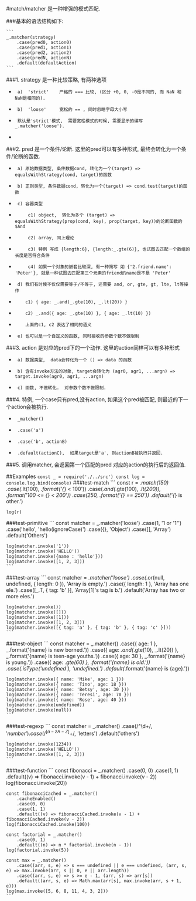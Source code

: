 #match/matcher 是一种增强的模式匹配.

###基本的语法结构如下:

 	```	
	_.matcher(strategy)
		.case(pred0, action0)
		.case(pred1, action1)
		.case(pred2, action2)
		.case(predN, actionN)  
		.default(defaultAction) 
	```

###1. strategy 是一种比较策略, 有两种选项
 *      a)  'strict'    严格的 === 比较, (区分 +0, 0, -0是不同的, 而 NaN 和 NaN是相同的).
 *      b)  'loose'     宽松的 == , 同时忽略字母大小写
 *      默认是'strict'模式,  需要宽松模式的时候, 需要显示的编写 _.matcher('loose').
 * 
###2. pred 是一个条件/论断. 这里的pred可以有多种形式, 最终会转化为一个条件/论断的函数.
 *      a) 原始数据类型, 条件数据cond, 转化为一个(target) => equalsWithStrategy(cond, target)的函数
 *      b) 正则类型, 条件数据cond, 转化为一个(target) => cond.test(target)的函数
 *      c) 容器类型
 *          c1) object,  转化为多个 (target) => equalsWithStrategy(prop(cond, key), prop(target, key))的论断函数的$And
 *          c2) array, 同上理论
 *          c3) 特例 写成 {length:6}, {length:_.gte(6)}, 也试图去匹配一个数组的长度是否符合条件
 *          c4) 如果一个对象的嵌套比较深, 有一种简写 如 {'2.friend.name': 'Peter'}, 就是一种试图去匹配第三个元素的friend的name是不是 'Peter'
 *      d) 我们有时候不仅仅需要等于/不等于, 还需要 and, or, gte, gt, lte, lt等操作
 *         c1) { age: _.and(_.gte(10), _.lt(20)) }
 *         c2) _.and({ age: _.gte(10) }, { age: _.lt(10) })
 *         上面的c1, c2 表达了相同的语义
 *      e) 也可以是一个自定义的函数, 同时接收的参数个数不做限制
###3. action 是对应的pred下的一个动作. 这里的action同样可以有多种形式
 *      a) 数据类型,  data会转化为一个 () => data 的函数
 *      b) 含有invoke方法的对象, target会转化为 (agr0, agr1, ...argn) =>  target.invoke(agr0, agr1, ...argn)
 *      c) 函数, 不做转化.  对参数个数不做限制.
###4. 特例, 一个case只有pred,没有action, 如果这个pred被匹配, 则最近的下一个action会被执行.
 *      _matcher()
 *      .case('a')
 *      .case('b', actionB)
 *      .default(actionC),  如果target是'a', 则actionB被执行并返回.
###5. 调用matcher, 会返回第一个匹配的pred 对应的action的执行后的返回值.

##Examples
	```
	const _ = require('./../src')
	const log = console.log.bind(console)
	```
###test-match
	```	
	const r = _.match(150)
        .case(_.lt(100), _.format('{_} < 100'))
        .case(_.and(_.gte(100), _.lt(200)), _.format('100 <= {_} < 200'))
        .case(250, _.format('{_} == 250'))
        .default('{_} is other.')

	log(r)
###test-primitive
	```
	const matcher = _.matcher('loose')
    	.case(1, '1 or \'1\'')
    	.case('hello', 'hello(ignoreCase)')
    	.case({}, 'Object')
    	.case([], 'Array')
    	.default('Others')

	log(matcher.invoke('1'))
	log(matcher.invoke('HELLO'))
	log(matcher.invoke({name : 'hello'}))
	log(matcher.invoke([1, 2, 3]))
	```
###test-array
	```	
	const matcher = _.matcher('loose')
    	.case(_.or(null, undefined, { length: 0 }), 'Array is empty.')
    	.case({ length: 1 }, 'Array has one ele.')
    	.case([_.T, { tag: 'b' }], 'Array[1]\'s tag is b.')
    	.default('Array has two or more eles.')

	log(matcher.invoke())
	log(matcher.invoke([]))
	log(matcher.invoke([1]))
	log(matcher.invoke([1, 2, 3]))
	log(matcher.invoke([{ tag: 'a' }, { tag: 'b' }, { tag: 'c' }]))
	```
###test-object
	```	
	const matcher = _.matcher()
    	.case({ age: 1 }, _.format('{name} is new borned.'))
    	.case({ age: _.and(_.gte(10), _.lt(20)) }, _.format('{name} is teen-age youths.'))
    	.case({ age: 30 }, _.format('{name} is young.'))
    	.case({ age: _.gte(60) }, _.format('{name} is old.'))
    	.case(_.isType('undefined'), 'undefined.')
    	.default(_.format('{name} is {age}.'))

	log(matcher.invoke({ name: 'Mike', age: 1 }))
	log(matcher.invoke({ name: 'Tino', age: 18 }))
	log(matcher.invoke({ name: 'Betsy', age: 30 }))
	log(matcher.invoke({ name: 'Teresi', age: 70 }))
	log(matcher.invoke({ name: 'Rose', age: 40 }))
	log(matcher.invoke(undefined))
	log(matcher.invoke(null))
	```
###test-regexp
	```
	const matcher = _.matcher()
    	.case(/^\d+$/, 'number')
    	.case(/^[a-zA-Z]+$/, 'letters')
    	.default('others')

	log(matcher.invoke(1234))
	log(matcher.invoke('HELLO'))
	log(matcher.invoke([1, 2, 3]))
	```
###test-function
	```
	const fibonacci = _.matcher()
    	.case(0, 0)
    	.case(1, 1)
    	.default((v) => fibonacci.invoke(v - 1) + fibonacci.invoke(v - 2))
	log(fibonacci.invoke(20))

	const fibonacciCached = _.matcher()
    	.cacheEnabled()
    	.case(0, 0)
    	.case(1, 1)
    	.default((v) => fibonacciCached.invoke(v - 1) + fibonacciCached.invoke(v - 2))
	log(fibonacciCached.invoke(100))

	const factorial = _.matcher()
    	.case(0, 1)
    	.default((n) => n * factorial.invoke(n - 1))
	log(factorial.invoke(5))

	const max = _.matcher()
    	.case((arr, s, e) => s === undefined || e === undefined, (arr, s, e) => max.invoke(arr, s || 0, e || arr.length))
    	.case((arr, s, e) => s >= e - 1, (arr, s) => arr[s])
    	.default((arr, s, e) => Math.max(arr[s], max.invoke(arr, s + 1, e)))
	log(max.invoke([5, 6, 8, 11, 4, 3, 2]))
	```